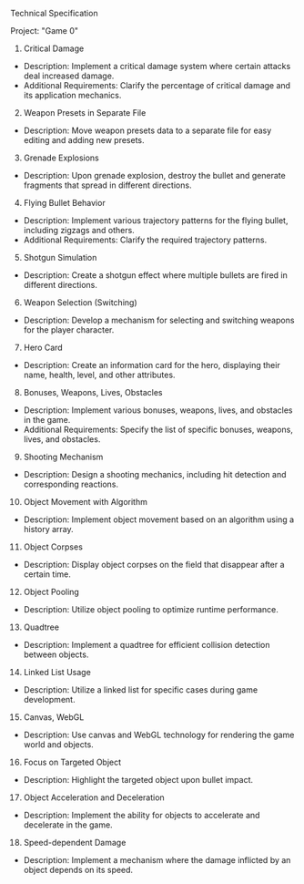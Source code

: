 Technical Specification

Project: "Game 0"

1. Critical Damage

- Description: Implement a critical damage system where certain attacks deal increased damage.
- Additional Requirements: Clarify the percentage of critical damage and its application mechanics.

2. Weapon Presets in Separate File

- Description: Move weapon presets data to a separate file for easy editing and adding new presets.

3. Grenade Explosions

- Description: Upon grenade explosion, destroy the bullet and generate fragments that spread in different directions.

4. Flying Bullet Behavior

- Description: Implement various trajectory patterns for the flying bullet, including zigzags and others.
- Additional Requirements: Clarify the required trajectory patterns.

5. Shotgun Simulation

- Description: Create a shotgun effect where multiple bullets are fired in different directions.

6. Weapon Selection (Switching)

- Description: Develop a mechanism for selecting and switching weapons for the player character.

7. Hero Card

- Description: Create an information card for the hero, displaying their name, health, level, and other attributes.

8. Bonuses, Weapons, Lives, Obstacles

- Description: Implement various bonuses, weapons, lives, and obstacles in the game.
- Additional Requirements: Specify the list of specific bonuses, weapons, lives, and obstacles.

9. Shooting Mechanism

- Description: Design a shooting mechanics, including hit detection and corresponding reactions.

10. Object Movement with Algorithm

- Description: Implement object movement based on an algorithm using a history array.

11. Object Corpses

- Description: Display object corpses on the field that disappear after a certain time.

12. Object Pooling

- Description: Utilize object pooling to optimize runtime performance.

13. Quadtree

- Description: Implement a quadtree for efficient collision detection between objects.

14. Linked List Usage

- Description: Utilize a linked list for specific cases during game development.

15. Canvas, WebGL

- Description: Use canvas and WebGL technology for rendering the game world and objects.

16. Focus on Targeted Object

- Description: Highlight the targeted object upon bullet impact.

17. Object Acceleration and Deceleration

- Description: Implement the ability for objects to accelerate and decelerate in the game.

18. Speed-dependent Damage

- Description: Implement a mechanism where the damage inflicted by an object depends on its speed.

